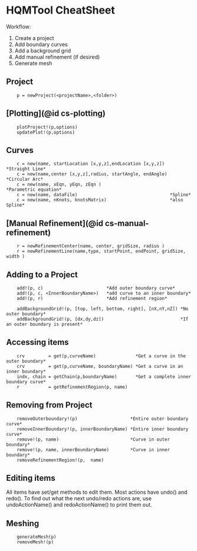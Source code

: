# HQMTool CheatSheet

Workflow:

1. Create a project
2. Add boundary curves
4. Add a background grid
3. Add manual refinement (if desired)
5. Generate mesh

## Project

		p = newProject(<projectName>,<folder>)

## [Plotting](@id cs-plotting)

		plotProject!(p,options)
		updatePlot!(p,options)

## Curves

		c = new(name, startLocation [x,y,z],endLocation [x,y,z])  *Straight Line*
		c = new(name,center [x,y,z],radius, startAngle, endAngle) *Circular Arc*
		c = new(name, xEqn, yEqn, zEqn )                          *Parametric equation*
		c = new(name, dataFile) 			                      *Spline*
		c = new(name, nKnots, knotsMatrix)                        *also Spline*

## [Manual Refinement](@id cs-manual-refinement)

		r = newRefinementCenter(name, center, gridSize, radius )
		r = newRefinementLine(name,type, startPoint, endPoint, gridSize, width )
## Adding to a Project

		add!(p, c) 						  *Add outer boundary curve*
		add!(p, c, <InnerBoundaryName>)   *add curve to an inner boundary*
		add!(p, r) 						  *Add refinement region*

		addBackgroundGrid!(p, [top, left, bottom, right], [nX,nY,nZ]) *No outer boundary*
		addBackgroundGrid!(p, [dx,dy,dz])                             *If an outer boundary is present*

## Accessing items

		crv         = get(p,curveName)	             *Get a curve in the outer boundary*
		crv         = get(p,curveName, boundaryName) *Get a curve in an inner boundary*
		indx, chain = getChain(p,boundaryName)       *Get a complete inner boundary curve*
		r           = getRefinementRegion(p, name)

## Removing from Project

		removeOuterboundary!(p) 			       *Entire outer boundary curve*
		removeInnerBoundary!(p, innerBoundaryName) *Entire inner boundary curve*
		remove!(p, name) 					       *Curve in outer boundary*
		remove!(p, name, innerBoundaryName)        *Curve in inner boundary*
		removeRefinementRegion!(p,  name)

## Editing items

All items have set/get methods to edit them. Most actions have undo() and redo(). To find out what the next undo/redo actions are, use undoActionName() and redoActionName() to print them out.

## Meshing

		generateMesh(p)
		removeMesh!(p)

